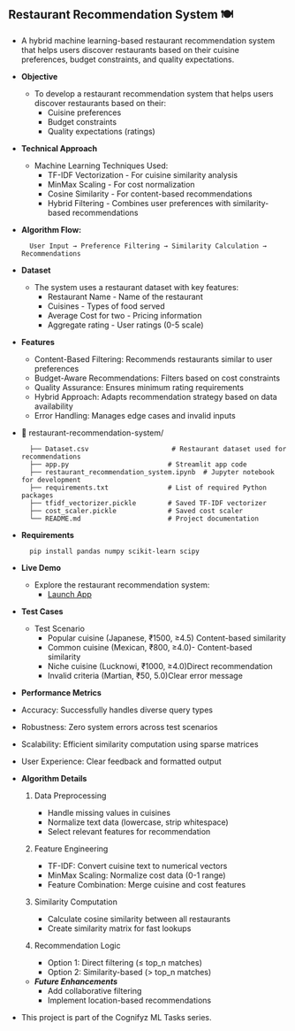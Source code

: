 ## __Restaurant Recommendation System 🍽️__    
- A hybrid machine learning-based restaurant recommendation system that helps users discover restaurants based on their cuisine preferences, budget constraints, and quality expectations.

- __Objective__

    - To develop a restaurant recommendation system that helps users discover restaurants based on their:
        - Cuisine preferences
        - Budget constraints
        - Quality expectations (ratings)

- __Technical Approach__

    - Machine Learning Techniques Used:
        - TF-IDF Vectorization - For cuisine similarity analysis
        - MinMax Scaling - For cost normalization
        - Cosine Similarity - For content-based recommendations
        - Hybrid Filtering - Combines user preferences with similarity-based recommendations

- __Algorithm Flow:__

        User Input → Preference Filtering → Similarity Calculation → Recommendations

- __Dataset__
    - The system uses a restaurant dataset with key features:
        - Restaurant Name - Name of the restaurant
        - Cuisines - Types of food served
        - Average Cost for two - Pricing information
        - Aggregate rating - User ratings (0-5 scale)

- __Features__
    - Content-Based Filtering: Recommends restaurants similar to user preferences
    - Budget-Aware Recommendations: Filters based on cost constraints
    - Quality Assurance: Ensures minimum rating requirements
    - Hybrid Approach: Adapts recommendation strategy based on data availability
    - Error Handling: Manages edge cases and invalid inputs
- 📂 restaurant-recommendation-system/

        ├── Dataset.csv                     # Restaurant dataset used for recommendations
        ├── app.py                         # Streamlit app code
        ├── restaurant_recommendation_system.ipynb  # Jupyter notebook for development
        ├── requirements.txt               # List of required Python packages
        ├── tfidf_vectorizer.pickle        # Saved TF-IDF vectorizer
        ├── cost_scaler.pickle             # Saved cost scaler
        └── README.md                      # Project documentation

- __Requirements__

        pip install pandas numpy scikit-learn scipy
- __Live Demo__
    - Explore the restaurant recommendation system:
        - [Launch App](https://smart-menu-guide.streamlit.app/)

- __Test Cases__
    - Test Scenario 
        - Popular cuisine (Japanese, ₹1500, ≥4.5) Content-based similarity
        - Common cuisine (Mexican, ₹800, ≥4.0)- Content-based similarity
        - Niche cuisine (Lucknowi, ₹1000, ≥4.0)Direct recommendation
        - Invalid criteria (Martian, ₹50, 5.0)Clear error message

- __Performance Metrics__

- Accuracy: Successfully handles diverse query types
- Robustness: Zero system errors across test scenarios
- Scalability: Efficient similarity computation using sparse matrices
- User Experience: Clear feedback and formatted output
  
- __Algorithm Details__

    1. Data Preprocessing
        - Handle missing values in cuisines
        - Normalize text data (lowercase, strip whitespace)
        - Select relevant features for recommendation

    2. Feature Engineering
        - TF-IDF: Convert cuisine text to numerical vectors
        - MinMax Scaling: Normalize cost data (0-1 range)
        - Feature Combination: Merge cuisine and cost features

    3. Similarity Computation
        - Calculate cosine similarity between all restaurants
        - Create similarity matrix for fast lookups

    4. Recommendation Logic
        - Option 1: Direct filtering (≤ top_n matches)
        - Option 2: Similarity-based (> top_n matches)

    - __*Future Enhancements*__
        - Add collaborative filtering
        - Implement location-based recommendations

- This project is part of the Cognifyz ML Tasks series.

